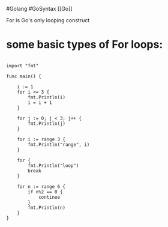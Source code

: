 #Golang #GoSyntax [[Go]]


For is Go's only looping construct 


# some basic types of For loops: 
	
```package main

import "fmt"

func main() {

    i := 1
    for i <= 3 {
        fmt.Println(i)
        i = i + 1
    }

    for j := 0; j < 3; j++ {
        fmt.Println(j)
    }

    for i := range 3 {
        fmt.Println("range", i)
    }

    for {
        fmt.Println("loop")
        break
    }

    for n := range 6 {
        if n%2 == 0 {
            continue
        }
        fmt.Println(n)
    }
}
```
